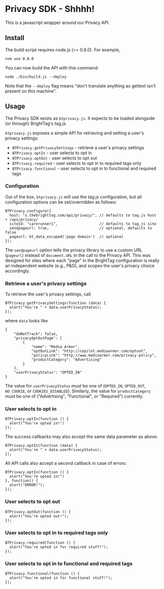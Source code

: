 # Privacy SDK - Shhhh!

This is a javascript wrapper around our Privacy API.

## Install

The build script requires node.js (>= 0.8.0). For example,

    nvm use 0.8.0

You can now build the API with this command:

    node ./bin/build.js --deploy

Note that the `--deploy` flag means "don't translate anything as gettext isn't present on this machine".

## Usage

The Privacy SDK exists as `btprivacy.js`. It expects to be loaded alongside (or through) BrightTag's tag.js.

`btprivacy.js` exposes a simple API for retrieving and setting a user's privacy settings:

* `BTPrivacy.getPrivacySettings` - retrieve a user's privacy settings
* `BTPrivacy.optIn` - user selects to opt in
* `BTPrivacy.optOut` - user selects to opt out
* `BTPrivacy.required` - user selects to opt in to required tags only
* `BTPrivacy.functional` - user selects to opt in to functional and required tags

### Configuration

Out of the box, `btprivacy.js` will use the tag.js configuration, but all configuration options can be set/overridden as follows:

    BTPrivacy.configure({ 
      host: "s.thebrighttag.com/api/privacy/", // defaults to tag.js host + /api/privacy/
      siteId: "carerunner1",                   // defaults to tag.js site
      sendpageurl: true,                       // optional, defaults to false
      pageurl: bt_data_escaped('page domain')  // optional
    });

The `sendpageurl` option tells the privacy library to use a custom URL (`pageurl`) instead of `document.URL` in the call
to the Privacy API. This was designed for sites where each "page" in the BrightTag configuration is really an independent
website (e.g., P&G), and scopes the user's privacy choice accordingly.

### Retrieve a user's privacy settings

To retrieve the user's privacy settings, call

    BTPrivacy.getPrivacySettings(function (data) {
      alert("You're " + data.userPrivacyStatus);
    });

where `data` looks like

    {
        "doNotTrack": false, 
        "privacyOptOutPage": [
            {
                "name": "Media Armor", 
                "optOutLink": "http://copilot.mediaarmor.com/optout", 
                "policyLink": "http://www.mediaarmor.com/privacy-policy", 
                "productCategory": "Advertising"
            }
        ], 
        "userPrivacyStatus": "OPTED_IN"
    }

The value for `userPrivacyStatus` must be one of (`OPTED_IN`, `OPTED_OUT`, `NO_COOKIE`, or `COOKIES_DISABLED`). Similarly,
the value for `productCategory` must be one of ("Advertising", "Functional", or "Required") currently.

### User selects to opt in

    BTPrivacy.optIn(function () {
      alert("You're opted in!")
    });

The success callbacks may also accept the same data parameter as above:

    BTPrivacy.optIn(function (data) {
      alert("You're " + data.userPrivacyStatus);
    });

All API calls also accept a second callback in case of errors:

    BTPrivacy.optIn(function () {
      alert("You're opted in!")
    }, function() {
      alert("ERROR!");
    });

### User selects to opt out

    BTPrivacy.optOut(function () {
      alert("You're opted out!");
    });

### User selects to opt in to required tags only

    BTPrivacy.required(function () {
      alert("You're opted in for required stuff!");
    });

### User selects to opt in to functional and required tags

    BTPrivacy.functional(function () {
      alert("You're opted in for functional stuff!");
    });

